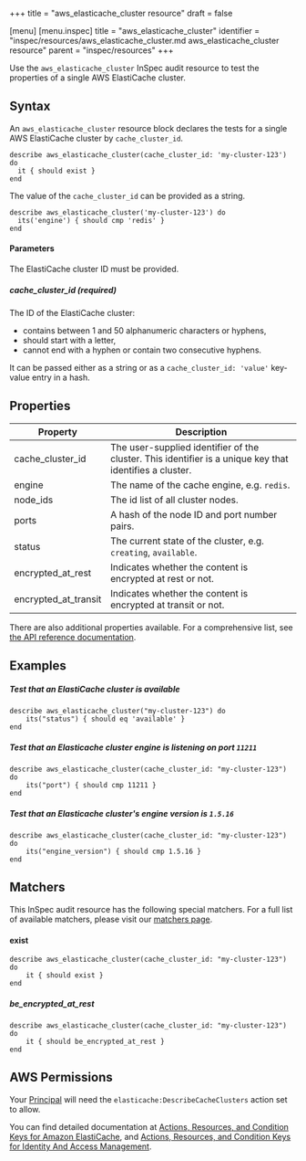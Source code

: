 +++
title = "aws_elasticache_cluster resource"
draft = false

[menu]
  [menu.inspec]
    title = "aws_elasticache_cluster"
    identifier = "inspec/resources/aws_elasticache_cluster.md aws_elasticache_cluster resource"
    parent = "inspec/resources"
+++


Use the `aws_elasticache_cluster` InSpec audit resource to test the properties of a single AWS ElastiCache cluster.

## Syntax

An `aws_elasticache_cluster` resource block declares the tests for a single AWS ElastiCache cluster by `cache_cluster_id`.

    describe aws_elasticache_cluster(cache_cluster_id: 'my-cluster-123') do
      it { should exist }
    end

The value of the `cache_cluster_id` can be provided as a string.  

    describe aws_elasticache_cluster('my-cluster-123') do
      its('engine') { should cmp 'redis' }
    end

#### Parameters

The ElastiCache cluster ID must be provided.

##### cache\_cluster\_id _(required)_

The ID of the ElastiCache cluster:
 - contains between 1 and 50 alphanumeric characters or hyphens, 
 - should start with a letter, 
 - cannot end with a hyphen or contain two consecutive hyphens.
 
It can be passed either as a string or as a `cache_cluster_id: 'value'` key-value entry in a hash.

## Properties

|Property               | Description |
| ---                   | --- |
|cache\_cluster\_id     | The user-supplied identifier of the cluster. This identifier is a unique key that identifies a cluster.|
|engine                 | The name of the cache engine, e.g. `redis`. |
|node_ids               | The id list of all cluster nodes. |
|ports                  | A hash of the node ID and port number pairs. |
|status                 | The current state of the cluster, e.g. `creating`, `available`. |
|encrypted\_at\_rest    | Indicates whether the content is encrypted at rest or not. |
|encrypted\_at\_transit | Indicates whether the content is encrypted at transit or not. |


There are also additional properties available. For a comprehensive list, see [the API reference documentation](https://docs.aws.amazon.com/AmazonElastiCache/latest/APIReference/API_CacheCluster.html).

## Examples

##### Test that an ElastiCache cluster is available

    describe aws_elasticache_cluster("my-cluster-123") do
        its("status") { should eq 'available' }
    end

##### Test that an Elasticache cluster engine is listening on port `11211`

    describe aws_elasticache_cluster(cache_cluster_id: "my-cluster-123") do
        its("port") { should cmp 11211 }
    end
    
##### Test that an Elasticache cluster's engine version is `1.5.16`

    describe aws_elasticache_cluster(cache_cluster_id: "my-cluster-123") do
        its("engine_version") { should cmp 1.5.16 }
    end
    
## Matchers

This InSpec audit resource has the following special matchers. For a full list of available matchers, please visit our [matchers page](https://www.inspec.io/docs/reference/matchers/).

   
#### exist

    describe aws_elasticache_cluster(cache_cluster_id: "my-cluster-123") do
        it { should exist }
    end
    
##### be_encrypted_at_rest

    describe aws_elasticache_cluster(cache_cluster_id: "my-cluster-123") do
        it { should be_encrypted_at_rest }
    end
    
## AWS Permissions

Your [Principal](https://docs.aws.amazon.com/IAM/latest/UserGuide/intro-structure.html#intro-structure-principal) will need the `elasticache:DescribeCacheClusters` action set to allow.

You can find detailed documentation at [Actions, Resources, and Condition Keys for Amazon ElastiCache](https://docs.aws.amazon.com/IAM/latest/UserGuide/list_amazonelasticache.html), and [Actions, Resources, and Condition Keys for Identity And Access Management](https://docs.aws.amazon.com/IAM/latest/UserGuide/list_identityandaccessmanagement.html).